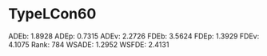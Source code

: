 # TypeLCon60

ADEb: 1.8928
ADEp: 0.7315
ADEv: 2.2726
FDEb: 3.5624
FDEp: 1.3929
FDEv: 4.1075
Rank: 784
WSADE: 1.2952
WSFDE: 2.4131
